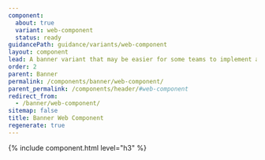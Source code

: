```yaml
---
component:
  about: true
  variant: web-component
  status: ready
guidancePath: guidance/variants/web-component
layout: component
lead: A banner variant that may be easier for some teams to implement and keep up to date.
order: 2
parent: Banner
permalink: /components/banner/web-component/
parent_permalink: /components/header/#web-component
redirect_from:
  - /banner/web-component/
sitemap: false
title: Banner Web Component
regenerate: true
---
```


{% include component.html level="h3" %}
